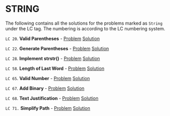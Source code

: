 # STRING

The following contains all the solutions for the problems marked as `String` under the LC tag. The numbering is according to the LC numbering system.

`LC 20`. **Valid Parentheses** - [Problem](https://leetcode.com/problems/valid-parentheses) [Solution](https://leetcode.com/problems/valid-parentheses/discuss/594698/C%2B%2B-2-methods-using-stack)

`LC 22`. **Generate Parentheses** - [Problem](https://leetcode.com/problems/generate-parentheses/) [Solution](https://leetcode.com/problems/generate-parentheses/discuss/594770/C%2B%2B-2-solutions-%3A-backtracking-and-dp)

`LC 28`. **Implement strstr()** - [Problem](https://leetcode.com/problems/implement-strstr/) [Solution](https://leetcode.com/problems/implement-strstr/discuss/595243/C%2B%2B-3-solutions-Naive-KMP-and-Z-algorithm)

`LC 58`. **Length of Last Word** - [Problem](https://leetcode.com/problems/length-of-last-word/) [Solution](https://leetcode.com/problems/length-of-last-word/discuss/596151/C%2B%2B-2-easy-solutions)

`LC 65`. **Valid Number** - [Problem](https://leetcode.com/problems/valid-number/) [Solution](https://leetcode.com/problems/valid-number/discuss/595428/C%2B%2B-solution-implementation)

`LC 67`. **Add Binary** - [Problem](https://leetcode.com/problems/add-binary/) [Solution](https://leetcode.com/problems/add-binary/discuss/595889/C%2B%2B-easy-to-understand)

`LC 68`. **Text Justification** - [Problem](https://leetcode.com/problems/text-justification/) [Solution](https://leetcode.com/problems/text-justification/discuss/595979/C%2B%2B-solution-easy-to-understand)

`LC 71.` **Simplify Path** - [Problem](https://leetcode.com/problems/simplify-path/) [Solution](https://leetcode.com/problems/simplify-path/discuss/596137/C%2B%2B-stringstream-and-stack-solution)
